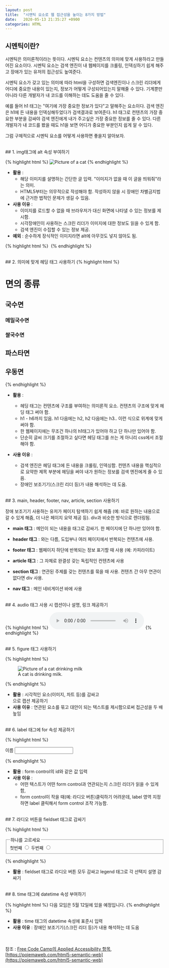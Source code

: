 ```yaml
---
layout: post
title:  "시멘틱 요소로 웹 접근성을 높이는 8가지 방법"
date:   2020-05-13 21:35:27 +0900
categories: HTML
---
```


## 시멘틱이란? 

시멘틱은 의미론적이라는 뜻이다. 시멘틱 요소는 컨텐츠의 의미에 맞게 사용하라고 만들어진 요소이다. 시멘틱 요소는 검색 엔진이 내 웹페이지를 크롤링, 인덱싱하기 쉽게 해주고 장애가 있는 유저의 접근성도 높여준다.     

시멘틱 요소가 갖고 있는 의미에 따라 html을 구성하면 검색엔진이나 스크린 리더에게 어디에 중요한 내용이 있는지, 정보가 어떻게 구성되어있는지 말해줄 수 있다. 기계뿐만 아니라 다른 개발자가 내 코드를 이해하는 데도 도움을 줄 수 있다.    

예를 들어 h1 태그는 "여기에 가장 중요한 정보가 있다"고 말해주는 요소이다. 검색 엔진은 h1에 든 내용을 인덱싱해두었다가 검색결과로 보여준다. h1 태그로 컨텐츠의 가장 중요한 부분을 감싸야 검색 엔진에게 내가 주고싶은 가장 중요한 정보를 줄 수 있다. 다른 개발자가 내 코드를 봤을 때도 h1을 보면 어디가 중요한 부분인지 쉽게 알 수 있다.     

그럼 구체적으로 시멘틱 요소를 어떻게 사용하면 좋을지 알아보자.     

<br/>
## 1. img태그에 alt 속성 부여하기

{% highlight html %}
<img src="foo.jpeg" alt="Picture of a cat">
{% endhighlight %}

- __활용__ :  
  + 해당 이미지를 설명하는 간단한 글 입력. "이미지가 없을 때 이 글을 띄워줘"라는 의미.    
  + HTML5부터는 의무적으로 작성해야 함. 작성하지 않을 시 장애인 차별금지법에 근거한 법적인 문제가 생길 수 있음.
- __사용 이유__ :  
  + 이미지를 로드할 수 없을 때 브라우저가 대신 화면에 나타낼 수 있는 정보를 제시함.  
  + 시각장애인이 사용하는 스크린 리더가 이미지에 대한 정보도 읽을 수 있게 함.  
  + 검색 엔진이 수집할 수 있는 정보 제공.  
- __예외__ : 순수하게 장식적인 이미지라면 alt에 아무것도 넣지 않아도 됨. 

{% highlight html %}
<img src="foo.jpeg" alt="">
{% endhighlight %}

<br/>
## 2. 의미에 맞게 헤딩 태그 사용하기
{% highlight html %}
<h1>면의 종류</h1>  
<h2>국수면</h2>  
<h3>메밀국수면</h3>  
<h3>쌀국수면</h3>  
<h2>파스타면</h2>  
<h2>우동면</h2>  
{% endhighlight %}

- __활용__ : 
  + 헤딩 태그는 컨텐츠에 구조를 부여하는 의미론적 요소. 컨텐츠의 구조에 맞게 헤딩 태그 써야 함. 
  + h1 - h6까지 있음. h1 다음에는 h2, h2 다음에는 h3.. 이런 식으로 위계에 맞게 써야 함.  
  + 한 웹페이지에는 무조건 하나의 h1태그가 있어야 하고 단 하나만 있어야 함. 
  + 단순히 글씨 크기를 조절하고 싶다면 헤딩 태그를 쓰는 게 아니리 css에서 조절해야 함.

- __사용 이유__ : 
  + 검색 엔진은 헤딩 태그에 든 내용을 크롤링, 인덱싱함.  컨텐츠 내용을 핵심적으로 요약한 제목 부분에 헤딩을 써야 내가 원하는 정보를 검색 엔진에게 줄 수 있음.  
  + 장애인 보조기기(스크린 리더 등)가 내용 해석하는 데 도움.

<br/>
## 3. main, header, footer, nav, article, section 사용하기

장애 보조기기 사용하는 유저가 페이지 탐색하기 쉽게 해줌 (예: 바로 원하는 내용으로 갈 수 있게 해줌, 더 나은 페이지 요약 제공 등). div과 비슷한 방식으로 렌더링됨. 

- __main 태그__ : 메인이 되는 내용을 태그로 감싸기. 한 페이지에 단 하나만 있어야 함.

- __header 태그__ : <head>와는 다름, 도입부나 여러 페이지에서 반복되는 컨텐츠에 사용. 

- __footer 태그__ : 웹페이지 하단에 반복되는 정보 표기할 때 사용 (예: 카피라이트)

- __article 태그__ : 그 자체로 완결성 갖는 독립적인 컨텐츠에 사용 

- __section 태그__ : 연관된 주제를 갖는 컨텐츠를 묶을 때 사용. 컨텐츠 간 아무 연관이 없다면 div 사용. 

- __nav 태그__ : 메인 네비게이션 바에 사용

<br/>
## 4. audio 태그 사용 시 캡션이나 설명, 링크 제공하기

{% highlight html %}
<audio id="foo" controls>
<source src="audio/bar.mp3" type="audio/mpeg"/>
</audio>
{% endhighlight %}


<br/>
## 5. figure 태그 사용하기

{% highlight html %}
<figure>  
<img src="foo.jpeg" alt="Picture of a cat drinking milk">  
<figcaption>  
A cat is drinking milk.  
</figcaption>  
</figure>
{% endhighlight %}

- __활용__ : 시각적인 요소(이미지, 차트 등)를 감싸고 <figcaption>으로 캡션 제공하기
- __사용 이유__ : 연관된 요소를 묶고 대안이 되는 텍스트를 제시함으로써 접근성을 두 배 높임

<br/> 
## 6. label 태그에 for 속성 제공하기

{% highlight html %}
<form>
<label for="name">이름</label>
<input type="text" id="name" name="name">
</form>
{% endhighlight %}

- __활용__ : form control의 id와 같은 값 입력
- __사용 이유__ : 
  + 어떤 텍스트가 어떤 form control과 연관되는지 스크린 리더가 읽을 수 있게 함, 
  + form control이 작을 때(예: 라디오 버튼)클릭하기 어려운데, label 영역 지정하면 label 클릭해서 form control 조작 가능함.     

<br/>
## 7. 라디오 버튼을 fieldset 태그로 감싸기

{% highlight html %}
<form>
<fieldset>
<legend>하나를 고르세요</legend>
<label for="one">첫번째</label>
<input id="one" type="radio" name="items" value="first">
<label for="two">두번째</label>
<input id="two" type="radio" name="items" value="second">
</fieldset>
</form>
{% endhighlight %}

- __활용__ : fieldset 태그로 라디오 버튼 모두 감싸고 legend 태그로 각 선택지 설명 감싸기

<br/>
## 8. time 태그에 datetime 속성 부여하기

{% highlight html %}
다음 모임은 <time datetime="2020-05-12">5월 12일</time>에 있을 예정입니다.
{% endhighlight %}

- __활용__ : time 태그의 datetime 속성에 표준시 입력
- __사용 이유__ : 장애인 보조기기(스크린 리더 등)가 내용 해석하는 데 도움



<br/><br/>
참조 : [Free Code Camp의 Applied Accessibility 항목](https://www.freecodecamp.org/learn), 
[https://poiemaweb.com/html5-semantic-web](https://poiemaweb.com/html5-semantic-web)

